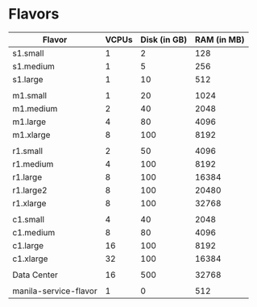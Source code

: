 # Flavors

Flavor | VCPUs | Disk (in GB) | RAM (in MB)
---|---|---|---
s1.small | 1 | 2 | 128  
s1.medium | 1 | 5 | 256  
s1.large | 1 | 10 | 512  
|||
m1.small | 1 | 20 | 1024  
m1.medium | 2 | 40 | 2048  
m1.large | 4 | 80 | 4096  
m1.xlarge | 8 | 100 | 8192  
|||
r1.small | 2 | 50 | 4096  
r1.medium | 4 | 100 | 8192  
r1.large | 8 | 100 | 16384  
r1.large2 | 8 | 100 | 20480  
r1.xlarge | 8 | 100 | 32768  
|||
c1.small | 4 | 40 | 2048  
c1.medium | 8 | 80 | 4096  
c1.large | 16 | 100 | 8192  
c1.xlarge | 32 | 100 | 16384  
|||
Data Center | 16 | 500 | 32768  
|||
manila-service-flavor | 1 | 0 | 512  
